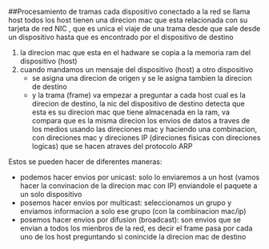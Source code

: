 ##Procesamiento de tramas
cada dispositivo conectado a la red se llama host
todos los host tienen una direcion mac que esta relacionada con su tarjeta de red NIC , que es unica
el viaje de una trama desde que sale desde un dispositivo hasta que es encontrado por el dispositivo de destino

1. la direcion mac que esta en el hadware se copia a la memoria ram del dispositivo (host)
2. cuando mandamos un mensaje del dispositivo (host) a otro dispositivo
   - se asigna una direcion de origen y se le asigna tambien la direcion de destino
   - y la trama (frame) va empezar a preguntar a cada host cual es la direcion de destino, la nic del dispositivo de destino detecta que esta es su direcion mac que tiene almacenada en la ram, va compara que es la misma direcion
     los envios de datos a traves de los medios usando las direciones mac y haciendo una combinacion, con direciones mac y direciones IP (direciones fisicas con direciones logicas) que se hacen atraves del protocolo ARP

Estos se pueden hacer de diferentes maneras:

- podemos hacer envios por unicast: solo lo enviaremos a un host (vamos hacer la convinacion de la direcion mac con IP) enviandole el paquete a un solo dispositivo
- posemos hacer envios por multicast: seleccionamos un grupo y enviamos informacion a solo ese grupo (con la combinacion mac/ip)
- posemos hacer envios por difusion (broadcast): son envios que se envian a todos los mienbros de la red, es decir el frame pasa por cada uno de los host preguntando si conincide la direcion mac de destino
